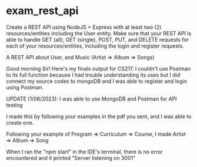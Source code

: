# exam_rest_api
Create a REST API using NodeJS + Express with at least two (2) resources/entities including the User entity. Make sure that your REST API is able to handle GET (all), GET (single), POST, PUT, and DELETE requests for each of your resources/entities, including the login and register requests.

A REST API about User, and Music (Artist => Album => Songs)

Good morning Sir! Here's my finals output for CS217. I couldn't use Postman to its full function
because I had trouble understanding its uses but I did connect my source codes
to mongoDB and I was able to register and login using Postman.

UPDATE (1/06/2023): I was able to use MongoDB and Postman for API testing

I made this by following your examples in the pdf you sent, and I was able to create one.

Following your example of Program => Curriculum => Course, I made Artist => Album => Song

When I ran the "npm start" in the IDE's terminal, there is no error encountered and it printed "Server listening on 3001"


